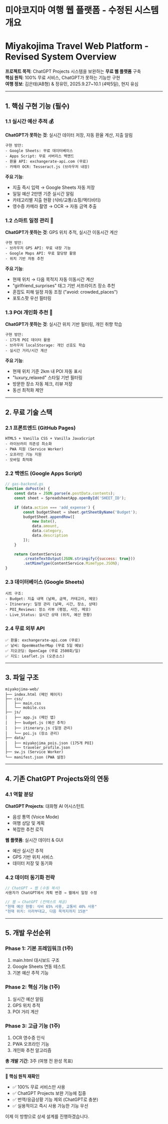 # 미야코지마 여행 웹 플랫폼 - 수정된 시스템 개요
# Miyakojima Travel Web Platform - Revised System Overview

**프로젝트 목적**: ChatGPT Projects 시스템을 보완하는 **무료 웹 플랫폼** 구축  
**핵심 원칙**: 100% 무료 서비스, ChatGPT가 못하는 기능만 구현  
**여행 정보**: 김은태(AB형) & 정유민, 2025.9.27~10.1 (4박5일), 현지 유심  

---

## 1. 핵심 구현 기능 (필수)

### 1.1 실시간 예산 추적 💰
**ChatGPT가 못하는 것**: 실시간 데이터 저장, 자동 환율 계산, 지출 알림
```
구현 방안:
- Google Sheets: 무료 데이터베이스
- Apps Script: 무료 서버리스 백엔드  
- 환율 API: exchangerate-api.com (무료)
- 카메라 OCR: Tesseract.js (브라우저 내장)
```

**주요 기능**:
- 지출 즉시 입력 → Google Sheets 자동 저장
- 일일 예산 2만엔 기준 실시간 알림
- 카테고리별 지출 현황 (식비/교통/쇼핑/액티비티)
- 영수증 카메라 촬영 → OCR → 자동 금액 추출

### 1.2 스마트 일정 관리 📅
**ChatGPT가 못하는 것**: GPS 위치 추적, 실시간 이동시간 계산
```
구현 방안:
- 브라우저 GPS API: 무료 내장 기능
- Google Maps API: 무료 할당량 활용
- 위치 기반 자동 추천
```

**주요 기능**:
- 현재 위치 → 다음 목적지 자동 이동시간 계산
- "girlfriend_surprises" 태그 기반 서프라이즈 장소 추천
- 혼잡도 피해 일정 자동 조정 ("avoid: crowded_places")
- 포토스팟 우선 필터링

### 1.3 POI 개인화 추천 🎯
**ChatGPT가 못하는 것**: 실시간 위치 기반 필터링, 개인 취향 학습
```
구현 방안:
- 175개 POI 데이터 활용
- 브라우저 localStorage: 개인 선호도 학습
- 실시간 거리/시간 계산
```

**주요 기능**:
- 현재 위치 기준 2km 내 POI 자동 표시
- "luxury_relaxed" 스타일 기반 필터링
- 방문한 장소 자동 체크, 리뷰 저장
- 동선 최적화 제안

---

## 2. 무료 기술 스택

### 2.1 프론트엔드 (GitHub Pages)
```
HTML5 + Vanilla CSS + Vanilla JavaScript
- 라이브러리 의존성 최소화
- PWA 지원 (Service Worker)
- 오프라인 기능 지원
- 모바일 최적화
```

### 2.2 백엔드 (Google Apps Script)
```javascript
// gas-backend.gs
function doPost(e) {
    const data = JSON.parse(e.postData.contents);
    const sheet = SpreadsheetApp.openById('SHEET_ID');
    
    if (data.action === 'add_expense') {
        const budgetSheet = sheet.getSheetByName('Budget');
        budgetSheet.appendRow([
            new Date(),
            data.amount,
            data.category,
            data.description
        ]);
    }
    
    return ContentService
        .createTextOutput(JSON.stringify({success: true}))
        .setMimeType(ContentService.MimeType.JSON);
}
```

### 2.3 데이터베이스 (Google Sheets)
```
시트 구조:
- Budget: 지출 내역 (날짜, 금액, 카테고리, 메모)  
- Itinerary: 일정 관리 (날짜, 시간, 장소, 상태)
- POI_Reviews: 장소 리뷰 (평점, 사진, 메모)
- Live_Status: 실시간 상태 (위치, 예산 현황)
```

### 2.4 무료 외부 API
```
✅ 환율: exchangerate-api.com (무료)
✅ 날씨: OpenWeatherMap (무료 5일 예보)
✅ 지오코딩: OpenCage (무료 2500회/일)  
✅ 지도: Leaflet.js (오픈소스)
```

---

## 3. 파일 구조

```
miyakojima-web/
├── index.html (메인 페이지)
├── css/
│   ├── main.css
│   └── mobile.css
├── js/
│   ├── app.js (메인 앱)
│   ├── budget.js (예산 추적)
│   ├── itinerary.js (일정 관리)  
│   └── poi.js (장소 관리)
├── data/
│   ├── miyakojima_pois.json (175개 POI)
│   └── traveler_profile.json
├── sw.js (Service Worker)
└── manifest.json (PWA 설정)
```

---

## 4. 기존 ChatGPT Projects와의 연동

### 4.1 역할 분담
**ChatGPT Projects**: 대화형 AI 어시스턴트
- 음성 통역 (Voice Mode)
- 여행 상담 및 계획
- 복잡한 추천 로직

**웹 플랫폼**: 실시간 데이터 & GUI
- 예산 실시간 추적
- GPS 기반 위치 서비스
- 데이터 저장 및 동기화

### 4.2 데이터 동기화 전략
```javascript
// ChatGPT → 웹 (수동 복사)
사용자가 ChatGPT에서 계획 변경 → 웹에서 일정 수정

// 웹 → ChatGPT (컨텍스트 제공)
"현재 예산 현황: 식비 65% 사용, 교통비 40% 사용"
"현재 위치: 이라부대교, 다음 목적지까지 15분"
```

---

## 5. 개발 우선순위

### Phase 1: 기본 프레임워크 (1주)
1. main.html 대시보드 구조
2. Google Sheets 연동 테스트
3. 기본 예산 추적 기능

### Phase 2: 핵심 기능 (1주)  
1. 실시간 예산 알림
2. GPS 위치 추적
3. POI 거리 계산

### Phase 3: 고급 기능 (1주)
1. OCR 영수증 인식
2. PWA 오프라인 기능
3. 개인화 추천 알고리즘

**총 개발 기간**: 3주 (여행 전 완성 목표)

---

**🎯 핵심 원칙 재확인**
- ✅ 100% 무료 서비스만 사용
- ✅ ChatGPT Projects 보완 기능에 집중  
- ✅ 번역/응급상황 기능 제외 (ChatGPT로 충분)
- ✅ 실용적이고 즉시 사용 가능한 기능 우선

이제 이 방향으로 상세 설계를 진행하겠습니다.